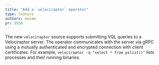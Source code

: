 ```yaml
---
title: "Add a `velociraptor` operator"
type: feature
authors: mavam
pr: 3556
---
```


The new `velociraptor` source supports submitting VQL queries to a Velociraptor
server. The operator communicates with the server via gRPC using a mutually
authenticated and encrypted connection with client certificates. For example,
`velociraptor -q "select * from pslist()"` lists processes and their running
binaries.
